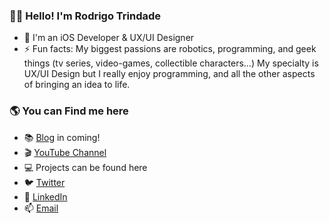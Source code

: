 ### 👋🏻 Hello! I'm Rodrigo Trindade 

- 📱 I'm an iOS Developer & UX/UI Designer
- ⚡ Fun facts: My biggest passions are robotics, programming, and geek things (tv series, video-games, collectible characters…) My specialty is UX/UI Design but I really enjoy programming, and all the other aspects of bringing an idea to life. 

### 🌎 You can Find me here 

- 📚 [Blog](https://rodrigotrindade.dev/blog) in coming!
- 🎬 [YouTube Channel](https://www.youtube.com/channel/UCjX7xDE0hL0HdwUcL1eehUw)
- 💻 Projects can be found here
- 🐦 [Twitter](https://twitter.com/rodrtrindade)
- 💼 [LinkedIn](https://www.linkedin.com/in/rodrigotrindade)
- 📫 [Email](rodrigotrindade.dev@gmail.com)
